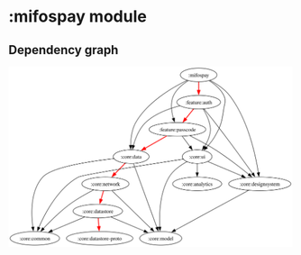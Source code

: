 # :mifospay module
## Dependency graph
![Dependency graph](../docs/images/graphs/dep_graph_mifospay.svg)
